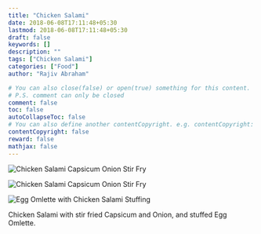 ```yaml
---
title: "Chicken Salami"
date: 2018-06-08T17:11:48+05:30
lastmod: 2018-06-08T17:11:48+05:30
draft: false
keywords: []
description: ""
tags: ["Chicken Salami"]
categories: ["Food"]
author: "Rajiv Abraham"

# You can also close(false) or open(true) something for this content.
# P.S. comment can only be closed
comment: false
toc: false
autoCollapseToc: false
# You can also define another contentCopyright. e.g. contentCopyright: "This is another copyright."
contentCopyright: false
reward: false
mathjax: false
---
```


![Chicken Salami Capsicum Onion Stir Fry](/images/IMG_20180608_133654.jpg "Chicken Salami Capsicum Onion Stir Fry")

![Chicken Salami Capsicum Onion Stir Fry](/images/IMG_20180608_133526.jpg "Chicken Salami Capsicum Onion Stir Fry")

![Egg Omlette with Chicken Salami Stuffing](/images/IMG_20180608_134401.jpg "Egg Omlette with Chicken Salami Stuffing")

Chicken Salami with stir fried Capsicum and Onion, and stuffed Egg Omlette.